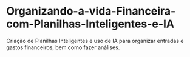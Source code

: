 # Organizando-a-vida-Financeira-com-Planilhas-Inteligentes-e-IA
Criação de Planilhas Inteligentes e uso de IA para organizar entradas e gastos financeiros, bem como fazer análises.
